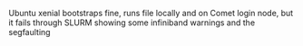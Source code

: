 Ubuntu xenial bootstraps fine, runs file locally and on Comet login node,
but it fails through SLURM showing some infiniband warnings and the segfaulting

